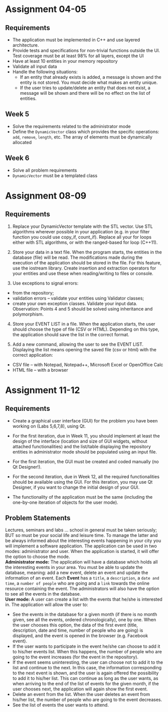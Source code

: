 # Assignment 04-05
## Requirements
- The application must be implemented in C++ and use layered architecture.
- Provide tests and specifications for non-trivial functions outside the UI. Test coverage must be at least 98% for all layers, except the UI
- Have at least 10 entities in your memory repository
- Validate all input data
- Handle the following situations:
    - If an entity that already exists is added, a message is shown and the entity is not stored. You must decide what makes an entity unique.
    - If the user tries to update/delete an entity that does not exist, a message will be shown and there will be no effect on the list of entities.

## Week 5
- Solve the requirements related to the administrator mode
- Define the `DynamicVector` class which provides the specific operations: `add`, `remove`, `length`, etc. The array of elements must be dynamically allocated

## Week 6
- Solve all problem requirements
- `DynamicVector` must be a templated class


# Assignment 08-09
## Requirements
1. Replace your DynamicVector template with the STL vector. Use STL algorithms wherever possible
   in your application (e.g. in your filter function you could use copy_if, count_if). Replace all your
   for loops either with STL algorithms, or with the ranged-based for loop (C++11).

2. Store your data in a text file. When the program starts, the entities in the database (file) will be
   read. The modifications made during the execution of the application should be stored in the file.
   For this feature, use the iostream library. Create insertion and extraction operators for your
   entities and use these when reading/writing to files or console.

3. Use exceptions to signal errors:
- from the repository;
- validation errors – validate your entities using Validator classes;
- create your own exception classes.
  Validate your input data.
  Observation: Points 4 and 5 should be solved using inheritance and polymorphism.

4. Store your EVENT LIST in a file. When the application starts, the user should choose the type of file (CSV or HTML).
  Depending on this type, the application should save the list in the correct format.

5. Add a new command, allowing the user to see the EVENT LIST. Displaying the list means opening the saved file (csv or html) with the correct application:
- CSV file – with Notepad, Notepad++, Microsoft Excel or OpenOffice Calc
- HTML file – with a browser


# Assignment 11-12
## Requirements
- Create a graphical user interface (GUI) for the problem you have been working on (Labs 5,6,7,8),
using Qt.
- For the first iteration, due in Week 11, you should implement at least the design of the interface
(location and size of GUI widgets, without attached functionalities) and the list/table displaying
the repository entities in administrator mode should be populated using an input file.
- For the first iteration, the GUI must be created and coded manually (no Qt Designer!).

- For the second iteration, due in Week 12, all the required functionalities should be available using
the GUI. For this iteration, you may use Qt Designer, if you want to change the initial design of
your GUI.
- The functionality of the application must be the same (including the one-by-one iteration of
objects for the user mode).

## Problem Statements

Lectures, seminars and labs ... school in general must be taken seriously; BUT so must be your social life and leisure time. To manage the latter and be always informed about the interesting events happening in your city you will implement a software application. The application can be used in two modes: administrator and user. When the application is started, it will offer the option to choose the mode.\
**Administrator mode:** The application will have a database which holds all the interesting events in your area. You must be able to update the database, meaning: add a new event, delete an event and update the information of an event. Each **Event** has a `title`, a `description`, a `date and time`, a `number of people` who are going and a `link` towards the online resource containing the event. The administrators will also have the option to see all the events in the database.\
**User mode:** A user can create a list with the events that he/she is interested in. The application will allow the user to:
- See the events in the database for a given month (if there is no month given, see all the events, ordered chronologically), one by one. When the user chooses this option, the data of the first event (title, description, date and time, number of people who are going) is displayed, and the event is opened in the browser (e.g. Facebook event).
- If the user wants to participate in the event he/she can choose to add it to his/her events list. When this happens, the number of people who are going to the event increases (for the event in the repository).
- If the event seems uninteresting, the user can choose not to add it to the list and continue to the next. In this case, the information corresponding to the next event is shown, and the user is again offered the possibility to add it to his/her list. This can continue as long as the user wants, as when arriving to the end of the list of events for the given month, if the user chooses next, the application will again show the first event.
- Delete an event from the list. When the user deletes an event from his/her list, the number of people who are going to the event decreases.
- See the list of events the user wants to attend.
